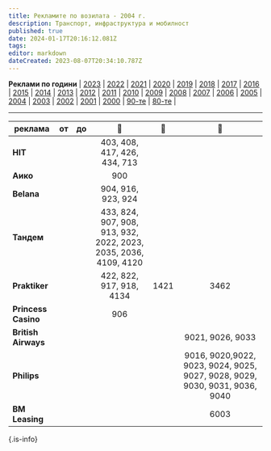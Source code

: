 ```yaml
---
title: Рекламите по возилата - 2004 г.
description: Транспорт, инфраструктура и мобилност
published: true
date: 2024-01-17T20:16:12.081Z
tags: 
editor: markdown
dateCreated: 2023-08-07T20:34:10.787Z
---
```


**Реклами по години** | [2023](/bg/identity/advertisements-2023) | [2022](/bg/identity/advertisements-2022) | [2021](/bg/identity/advertisements-2021) | [2020](/bg/identity/advertisements-2020) | [2019](/bg/identity/advertisements-2019) | [2018](/bg/identity/advertisements-2018) | [2017](/bg/identity/advertisements-2017) | [2016](/bg/identity/advertisements-2016) | [2015](/bg/identity/advertisements-2015) | [2014](/bg/identity/advertisements-2014) | [2013](/bg/identity/advertisements-2013) | [2012](/bg/identity/advertisements-2012) | [2011](/bg/identity/advertisements-2011) | [2010](/bg/identity/advertisements-2010) | [2009](/bg/identity/advertisements-2009) | [2008](/bg/identity/advertisements-2008) | [2007](/bg/identity/advertisements-2007) | [2006](/bg/identity/advertisements-2006) | [2005](/bg/identity/advertisements-2005) | [2004](/bg/identity/advertisements-2004) | [2003](/bg/identity/advertisements-2003) | [2002](/bg/identity/advertisements-2002) | [2001](/bg/identity/advertisements-2001) | [2000](/bg/identity/advertisements-2000) | [90-те](/bg/identity/advertisements-90te) |  [80-те](/bg/identity/advertisements-80te) |

---

|реклама| от |  до |    :train:   |    :trolleybus:   |   :bus:  |
|---|:---:|:---:|:---:|:---:|:---:|
| **HIT** | | | 403, 408, 417, 426, 434, 713 |   | |
| **Аико** | | | 900 |   | |
| **Belana** | | |  904, 916, 923, 924 |   |  
| **Тандем** | |  |  433, 824, 907, 908, 913, 932, 2022, 2023, 2035, 2036, 4109, 4120 |   |
| **Praktiker** | | | 422, 822, 917, 918, 4134  | 1421 | 3462 |
| **Princess Casino** | | | 906 |   | |
| **British Airways** | | |  |   | 9021, 9026, 9033 |
| **Philips** | | |  |   | 9016, 9020,9022, 9023, 9024, 9025, 9027, 9028, 9029, 9030, 9031, 9036, 9040 |
| **BM Leasing** | | |  |   | 6003 |
{.is-info}
 
 